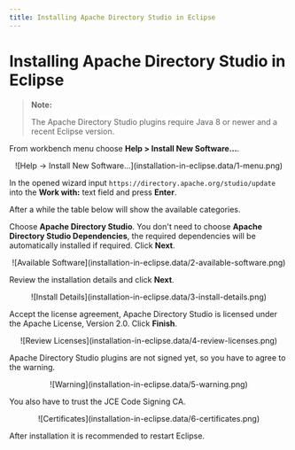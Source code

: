 ```yaml
---
title: Installing Apache Directory Studio in Eclipse
---
```


# Installing Apache Directory Studio in Eclipse

> **Note:**
>
> The Apache Directory Studio plugins require Java 8 or newer and a recent Eclipse version.

From workbench menu choose **Help > Install New Software...**.

<center>![Help -> Install New Software...](installation-in-eclipse.data/1-menu.png)</center>

In the opened wizard input `https://directory.apache.org/studio/update` into the **Work with:** text field and press **Enter**.


After a while the table below will show the available categories.

Choose **Apache Directory Studio**. You don't need to choose **Apache Directory Studio Dependencies**, the required dependencies will be automatically installed if required. Click **Next**.

<center>![Available Software](installation-in-eclipse.data/2-available-software.png)</center>

Review the installation details and click **Next**.

<center>![Install Details](installation-in-eclipse.data/3-install-details.png)</center>

Accept the license agreement, Apache Directory Studio is licensed under the Apache License, Version 2.0. Click **Finish**.

<center>![Review Licenses](installation-in-eclipse.data/4-review-licenses.png)</center>

Apache Directory Studio plugins are not signed yet, so you have to agree to the warning.

<center>![Warning](installation-in-eclipse.data/5-warning.png)</center>

You also have to trust the JCE Code Signing CA.

<center>![Certificates](installation-in-eclipse.data/6-certificates.png)</center>

After installation it is recommended to restart Eclipse.

<!--

<center>![Download](installation-in-eclipse.data/gettingstarted_install_1.png)</center>

Next, please specify the Apache Directory Studio update site. Click the **New Remote Site...** button. In the dialog input the following and press **OK**:

Name: **Apache Directory Studio Update Site**
URL: **[https://directory.apache.org/studio/update](https://directory.apache.org/studio/update)**

<center>![Download](installation-in-eclipse.data/gettingstarted_install_2.png)</center>

Make sure the new update site is checked an press **Finish**.

<center>![Download](installation-in-eclipse.data/gettingstarted_install_3.png)</center>

Now the install manager checks the update site and presents the search results. Select the feature you want to install and click **Next**.
In our example, we have selected the LDAP Browser.

<center>![Download](installation-in-eclipse.data/gettingstarted_install_4.png)</center>

Accept the license agreement, the Apache Directory Studio Browser is distributed under the Apache License, Version 2.0 and click **Next**.

<center>![Download](installation-in-eclipse.data/gettingstarted_install_5.png)</center>

In the next dialog ensure that the Apache Directory Studio features you have choosen are selected (here the LDAP Browser) and click to **Finish**.

<center>![Download](installation-in-eclipse.data/gettingstarted_install_6.png)</center>

Now the install manager loads the necessary files. When download is finished you have to verify the installation, please click to **Install**.

<center>![Download](installation-in-eclipse.data/gettingstarted_install_7.png)</center>

After installation it is recommended to restart the Eclipse workbench.

-->
